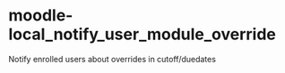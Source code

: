 # moodle-local_notify_user_module_override
Notify enrolled users about overrides in cutoff/duedates
